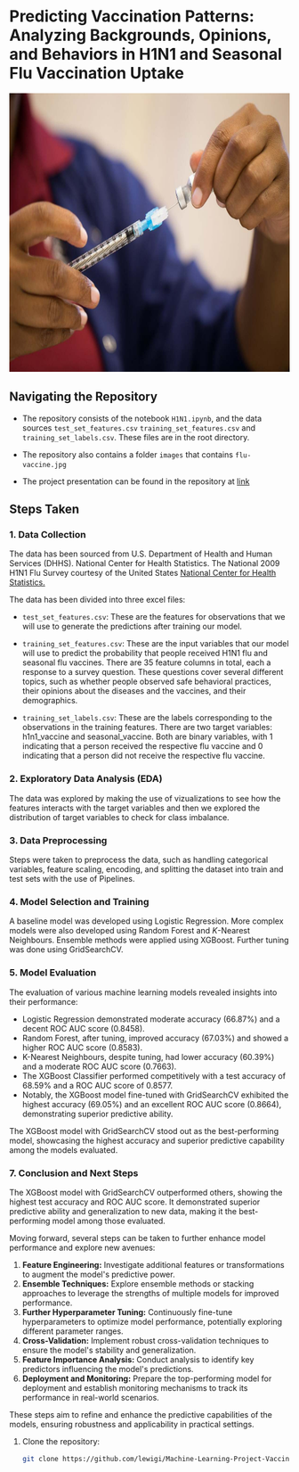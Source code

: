 # Predicting Vaccination Patterns: Analyzing Backgrounds, Opinions, and Behaviors in H1N1 and Seasonal Flu Vaccination Uptake

<img src="./images/flu-vaccine.jpg" alt="Flu Vaccine" width="1200" height="500">

## Navigating the Repository

- The repository consists of the notebook `H1N1.ipynb`, and the data sources `test_set_features.csv` `training_set_features.csv` and `training_set_labels.csv`. These files are in the root directory.

- The repository also contains a folder `images` that contains `flu-vaccine.jpg`

- The project presentation can be found in the repository at [link](./example.txt)


## Steps Taken

### 1. Data Collection

The data has been sourced from U.S. Department of Health and Human Services (DHHS). National Center for Health Statistics. The National 2009 H1N1 Flu Survey courtesy of the United States [National Center for Health Statistics.](https://www.cdc.gov/nchs/index.htm)

The data has been divided into three excel files:

* `test_set_features.csv`: These are the features for observations that we will use to generate the predictions after training our model.

* `training_set_features.csv`: These are the input variables that our model will use to predict the probability that people received H1N1 flu and seasonal flu vaccines. There are 35 feature columns in total, each a response to a survey question. These questions cover several different topics, such as whether people observed safe behavioral practices, their opinions about the diseases and the vaccines, and their demographics.    

* `training_set_labels.csv`: These are the labels corresponding to the observations in the training features. There are two target variables: h1n1_vaccine and seasonal_vaccine. Both are binary variables, with 1 indicating that a person received the respective flu vaccine and 0 indicating that a person did not receive the respective flu vaccine.

### 2. Exploratory Data Analysis (EDA)

The data was explored by making the use of vizualizations to see how the features interacts with the target variables and then we explored the distribution of target variables to check for class imbalance.

### 3. Data Preprocessing

Steps were taken to preprocess the data, such as handling categorical variables, feature scaling, encoding, and splitting the dataset into train and test sets with the use of Pipelines.

### 4. Model Selection and Training

A baseline model was developed using Logistic Regression. More complex models were also developed using Random Forest and *K*-Nearest Neighbours. Ensemble methods were applied using XGBoost. Further tuning was done using GridSearchCV.

### 5. Model Evaluation

The evaluation of various machine learning models revealed insights into their performance:

- Logistic Regression demonstrated moderate accuracy (66.87%) and a decent ROC AUC score (0.8458).
- Random Forest, after tuning, improved accuracy (67.03%) and showed a higher ROC AUC score (0.8583).
- K-Nearest Neighbours, despite tuning, had lower accuracy (60.39%) and a moderate ROC AUC score (0.7663).
- The XGBoost Classifier performed competitively with a test accuracy of 68.59% and a ROC AUC score of 0.8577.
- Notably, the XGBoost model fine-tuned with GridSearchCV exhibited the highest accuracy (69.05%) and an excellent ROC AUC score (0.8664), demonstrating superior predictive ability.

The XGBoost model with GridSearchCV stood out as the best-performing model, showcasing the highest accuracy and superior predictive capability among the models evaluated.

### 7. Conclusion and Next Steps

The XGBoost model with GridSearchCV outperformed others, showing the highest test accuracy and ROC AUC score. It demonstrated superior predictive ability and generalization to new data, making it the best-performing model among those evaluated.

Moving forward, several steps can be taken to further enhance model performance and explore new avenues:

1. **Feature Engineering:** Investigate additional features or transformations to augment the model's predictive power.
2. **Ensemble Techniques:** Explore ensemble methods or stacking approaches to leverage the strengths of multiple models for improved performance.
3. **Further Hyperparameter Tuning:** Continuously fine-tune hyperparameters to optimize model performance, potentially exploring different parameter ranges.
4. **Cross-Validation:** Implement robust cross-validation techniques to ensure the model's stability and generalization.
5. **Feature Importance Analysis:** Conduct analysis to identify key predictors influencing the model's predictions.
6. **Deployment and Monitoring:** Prepare the top-performing model for deployment and establish monitoring mechanisms to track its performance in real-world scenarios.

These steps aim to refine and enhance the predictive capabilities of the models, ensuring robustness and applicability in practical settings.

1. Clone the repository:
   ```bash
   git clone https://github.com/lewigi/Machine-Learning-Project-Vaccination-Patterns.git

